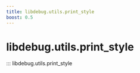 ```yaml
---
title: libdebug.utils.print_style
boost: 0.5
---
```

# libdebug.utils.print_style
::: libdebug.utils.print_style
